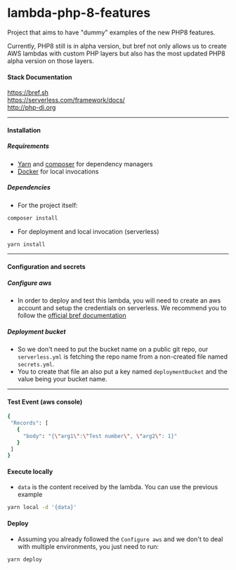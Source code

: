 # lambda-php-8-features
Project that aims to have "dummy" examples of the new PHP8 features.


Currently, PHP8 still is in alpha version, but bref not only allows us to create AWS lambdas with custom PHP layers but also has the most updated PHP8 alpha version on those layers. 

#### Stack Documentation
https://bref.sh <br />
https://serverless.com/framework/docs/ <br />
http://php-di.org <br />

----
#### Installation

##### Requirements
* [Yarn](https://classic.yarnpkg.com/en/docs/install/) and [composer](https://getcomposer.org/download/) for dependency managers
* [Docker](https://docs.docker.com/get-docker/) for local invocations

##### Dependencies
* For the project itself:
```bash
composer install
```

* For deployment and local invocation (serverless)
```bash
yarn install
```

----
#### Configuration and secrets

##### Configure aws
* In order to deploy and test this lambda, you will need to create an aws account and setup the credentials on serverless.
We recommend you to follow the [official bref documentation](https://bref.sh/docs/installation.html#serverless)

##### Deployment bucket
* So we don't need to put the bucket name on a public git repo, our `serverless.yml` is fetching the repo name from a non-created file named `secrets.yml`.
* You to create that file an also put a key named `deploymentBucket` and the value being your bucket name.

----
#### Test Event (aws console)

```bash
{
 "Records": [
   {
     "body": "{\"arg1\":\"Test number\", \"arg2\": 1}"
   }
 ]
}
```

#### Execute locally
* `data` is the content received by the lambda. You can use the previous example
```bash
yarn local -d '{data}' 
```

#### Deploy
* Assuming you already followed the `Configure aws` and we don't to deal with multiple environments, you just need to run:
```bash
yarn deploy
```
